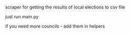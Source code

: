 scraper for getting the results of local elections to csv file

just run main.py

if you need more councils - add them in helpers